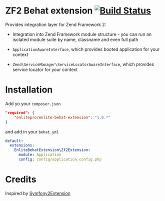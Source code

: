 ZF2 Behat extension [![Build Status](https://travis-ci.org/enlitepro/enlite-behat-extension.png)](https://travis-ci.org/enlitepro/enlite-behat-extension)
===================

Provides integration layer for Zend Framework 2:

 * Integration into Zend Framework module structure - you can run an isolated module suite by name, classname and even
   full path

 * `ApplicationAwareInterface`, which provides booted application for your context

 * `Zend\ServiceManager\ServiceLocatorAwareInterface`, which provides service locator for your context


Installation
============

Add yo your `composer.json`

```json
"required": {
    "enlitepro/enlite-behat-extension": "1.0.*"
}
```

and add in your `behat.yml`

```yaml
default:
  extensions:
    EnliteBehatExtension\Zf2Extension:
      module: Application
      config: config/application.config.php
```

Credits
=======

Inspired by [Symfony2Extension](https://github.com/Behat/Symfony2Extension)